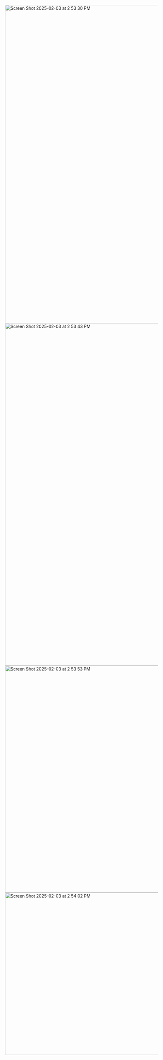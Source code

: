 <img width="1047" alt="Screen Shot 2025-02-03 at 2 53 30 PM" src="https://github.com/user-attachments/assets/45dd4f1c-fc93-4dfc-af0f-b3ceb17761c2" />
<img width="1127" alt="Screen Shot 2025-02-03 at 2 53 43 PM" src="https://github.com/user-attachments/assets/2e88a1f3-4e92-4e09-b712-ff21fc713d0e" />
<img width="747" alt="Screen Shot 2025-02-03 at 2 53 53 PM" src="https://github.com/user-attachments/assets/ed111029-5478-4799-ad0b-30c9fd410eed" />
<img width="534" alt="Screen Shot 2025-02-03 at 2 54 02 PM" src="https://github.com/user-attachments/assets/36070bfe-d30d-4cdf-ae2c-0009504669ed" />
